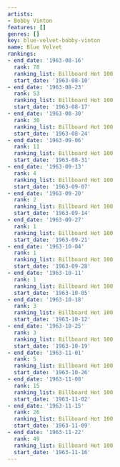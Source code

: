 ```yaml
---
artists:
- Bobby Vinton
features: []
genres: []
key: blue-velvet-bobby-vinton
name: Blue Velvet
rankings:
- end_date: '1963-08-16'
  rank: 78
  ranking_list: Billboard Hot 100
  start_date: '1963-08-10'
- end_date: '1963-08-23'
  rank: 53
  ranking_list: Billboard Hot 100
  start_date: '1963-08-17'
- end_date: '1963-08-30'
  rank: 30
  ranking_list: Billboard Hot 100
  start_date: '1963-08-24'
- end_date: '1963-09-06'
  rank: 11
  ranking_list: Billboard Hot 100
  start_date: '1963-08-31'
- end_date: '1963-09-13'
  rank: 4
  ranking_list: Billboard Hot 100
  start_date: '1963-09-07'
- end_date: '1963-09-20'
  rank: 2
  ranking_list: Billboard Hot 100
  start_date: '1963-09-14'
- end_date: '1963-09-27'
  rank: 1
  ranking_list: Billboard Hot 100
  start_date: '1963-09-21'
- end_date: '1963-10-04'
  rank: 1
  ranking_list: Billboard Hot 100
  start_date: '1963-09-28'
- end_date: '1963-10-11'
  rank: 1
  ranking_list: Billboard Hot 100
  start_date: '1963-10-05'
- end_date: '1963-10-18'
  rank: 3
  ranking_list: Billboard Hot 100
  start_date: '1963-10-12'
- end_date: '1963-10-25'
  rank: 3
  ranking_list: Billboard Hot 100
  start_date: '1963-10-19'
- end_date: '1963-11-01'
  rank: 5
  ranking_list: Billboard Hot 100
  start_date: '1963-10-26'
- end_date: '1963-11-08'
  rank: 15
  ranking_list: Billboard Hot 100
  start_date: '1963-11-02'
- end_date: '1963-11-15'
  rank: 26
  ranking_list: Billboard Hot 100
  start_date: '1963-11-09'
- end_date: '1963-11-22'
  rank: 49
  ranking_list: Billboard Hot 100
  start_date: '1963-11-16'
---
```


